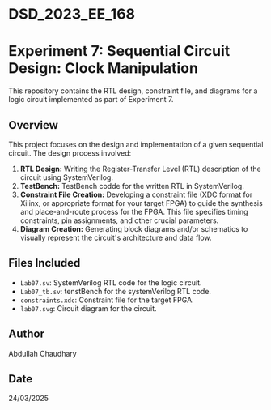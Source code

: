 # DSD_2023_EE_168
# Experiment 7: Sequential Circuit Design: Clock Manipulation


This repository contains the RTL design, constraint file, and diagrams for a logic circuit implemented as part of Experiment 7.

## Overview

This project focuses on the design and implementation of a given sequential circuit. The design process involved:

1. **RTL Design:** Writing the Register-Transfer Level (RTL) description of the circuit using SystemVerilog.
2. **TestBench:** TestBench codde for the written RTL in SystemVerilog.
3. **Constraint File Creation:** Developing a constraint file (XDC format for Xilinx, or appropriate format for your target FPGA) to guide the synthesis and place-and-route process for the FPGA.  This file specifies timing constraints, pin assignments, and other crucial parameters.
4. **Diagram Creation:** Generating block diagrams and/or schematics to visually represent the circuit's architecture and data flow.

## Files Included

*   `Lab07.sv`: SystemVerilog RTL code for the logic circuit.
*   `Lab07_tb.sv`: tenstBench for the systemVerilog RTL code.
*   `constraints.xdc`: Constraint file for the target FPGA.
*   `lab07.svg`: Circuit diagram for the circuit.

## Author

Abdullah Chaudhary

## Date

24/03/2025




